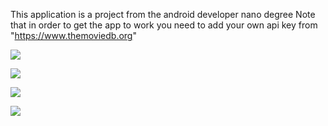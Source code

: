 This application is a project from the android developer nano degree
Note that in order to get the app to work you need to add your own api key from "https://www.themoviedb.org"

![](https://i.imgur.com/2Nmhx3N.png)

![](https://i.imgur.com/h6JYKzD.png)

![](https://i.imgur.com/37HWhkQ.png)

![](https://i.imgur.com/6CGkU81.jpg)


